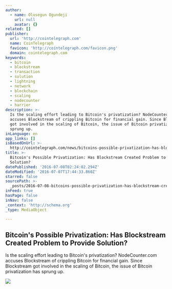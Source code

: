 ```yaml
---
author:
  - name: Olusegun Ogundeji
    url: null
    avatar: {}
related: []
publisher:
  url: 'http://cointelegraph.com'
  name: CoinTelegraph
  favicon: 'http://cointelegraph.com/favicon.png'
  domain: cointelegraph.com
keywords:
  - bitcoin
  - blockstream
  - transaction
  - solution
  - lightning
  - network
  - blockchain
  - scaling
  - nodecounter
  - harrier
description: >-
  Is the scaling effort leading to Bitcoin's privatization? NodeCounter.com
  accuses Blockstream of crippling Bitcoin for financial gain. Since Blockstream
  got involved in the scaling of Bitcoin, the issue of Bitcoin privatization has
  sprung up.
inLanguage: en
app_links: []
isBasedOnUrl: >-
  http://cointelegraph.com/news/bitcoins-possible-privatization-has-blockstream-created-problem-to-provide-solution
title: >-
  Bitcoin's Possible Privatization: Has Blockstream Created Problem to Provide
  Solution?
datePublished: '2016-07-08T02:24:02.294Z'
dateModified: '2016-07-07T17:44:33.860Z'
starred: false
sourcePath: >-
  _posts/2016-07-08-bitcoins-possible-privatization-has-blockstream-created-pr.md
inFeed: true
hasPage: false
inNav: false
_context: 'http://schema.org'
_type: MediaObject

---
```

<article style=""><h1>Bitcoin's Possible Privatization: Has Blockstream Created Problem to Provide Solution?</h1><p>Is the scaling effort leading to Bitcoin's privatization? NodeCounter.com accuses Blockstream of crippling Bitcoin for financial gain. Since Blockstream got involved in the scaling of Bitcoin, the issue of Bitcoin privatization has sprung up.</p><img src="https://cointelegraph.com/images/725_aHR0cDovL2NvaW50ZWxlZ3JhcGguY29tL3N0b3JhZ2UvdXBsb2Fkcy92aWV3LzkwNzI3YzZlNmZkNzM5M2MxYjZiYWI4YjgzYzcyZDFlLmpwZw==.jpg" /></article>